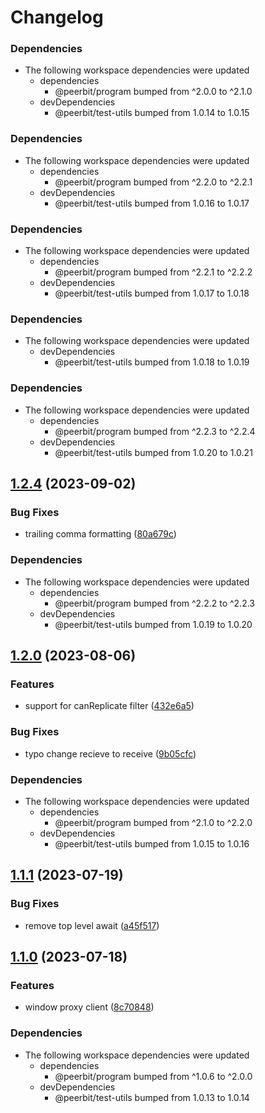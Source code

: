 # Changelog

### Dependencies

* The following workspace dependencies were updated
  * dependencies
    * @peerbit/program bumped from ^2.0.0 to ^2.1.0
  * devDependencies
    * @peerbit/test-utils bumped from 1.0.14 to 1.0.15

### Dependencies

* The following workspace dependencies were updated
  * dependencies
    * @peerbit/program bumped from ^2.2.0 to ^2.2.1
  * devDependencies
    * @peerbit/test-utils bumped from 1.0.16 to 1.0.17

### Dependencies

* The following workspace dependencies were updated
  * dependencies
    * @peerbit/program bumped from ^2.2.1 to ^2.2.2
  * devDependencies
    * @peerbit/test-utils bumped from 1.0.17 to 1.0.18

### Dependencies

* The following workspace dependencies were updated
  * devDependencies
    * @peerbit/test-utils bumped from 1.0.18 to 1.0.19

### Dependencies

* The following workspace dependencies were updated
  * dependencies
    * @peerbit/program bumped from ^2.2.3 to ^2.2.4
  * devDependencies
    * @peerbit/test-utils bumped from 1.0.20 to 1.0.21

## [1.2.4](https://github.com/dao-xyz/peerbit/compare/proxy-v1.2.3...proxy-v1.2.4) (2023-09-02)


### Bug Fixes

* trailing comma formatting ([80a679c](https://github.com/dao-xyz/peerbit/commit/80a679c0dc0e7c8ac01538cb11458299fdb334d5))


### Dependencies

* The following workspace dependencies were updated
  * dependencies
    * @peerbit/program bumped from ^2.2.2 to ^2.2.3
  * devDependencies
    * @peerbit/test-utils bumped from 1.0.19 to 1.0.20

## [1.2.0](https://github.com/dao-xyz/peerbit/compare/proxy-v1.1.2...proxy-v1.2.0) (2023-08-06)


### Features

* support for canReplicate filter ([432e6a5](https://github.com/dao-xyz/peerbit/commit/432e6a55b88eac5dd2d036338bf2e51cef2670f3))


### Bug Fixes

* typo change recieve to receive ([9b05cfc](https://github.com/dao-xyz/peerbit/commit/9b05cfc9220f6d8206626f5208724e3d0f34abe2))


### Dependencies

* The following workspace dependencies were updated
  * dependencies
    * @peerbit/program bumped from ^2.1.0 to ^2.2.0
  * devDependencies
    * @peerbit/test-utils bumped from 1.0.15 to 1.0.16

## [1.1.1](https://github.com/dao-xyz/peerbit/compare/proxy-v1.1.0...proxy-v1.1.1) (2023-07-19)


### Bug Fixes

* remove top level await ([a45f517](https://github.com/dao-xyz/peerbit/commit/a45f517ae429197337c783635b10549569f21b66))

## [1.1.0](https://github.com/dao-xyz/peerbit/compare/proxy-v1.0.13...proxy-v1.1.0) (2023-07-18)


### Features

* window proxy client ([8c70848](https://github.com/dao-xyz/peerbit/commit/8c708488c497e88c3b489a75e26049989a79da6c))


### Dependencies

* The following workspace dependencies were updated
  * dependencies
    * @peerbit/program bumped from ^1.0.6 to ^2.0.0
  * devDependencies
    * @peerbit/test-utils bumped from 1.0.13 to 1.0.14
